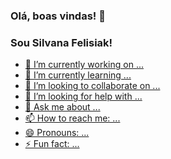 ### Olá, boas vindas! 👋



<!--
**silvanaandrade/silvanaandrade** is a ✨ _special_ ✨ repository because its `README.md` (this file) appears on your GitHub profile.

Here are some ideas to get you started:

- 🔭 I’m currently working on ...
- 🌱 I’m currently learning ...
- 👯 I’m looking to collaborate on ...
- 🤔 I’m looking for help with ...
- 💬 Ask me about ...
- 📫 How to reach me: ...
- 😄 Pronouns: ...
- ⚡ Fun fact: ...
-->

### Sou Silvana Felisiak!
<img width="300px" align="left" scr=""/>
<a href="#"<img border="0" scr="https://img.shields.io/badge/JavaScript-F7DF1E?style=for-the-badge&logo=javascript&logoColor=black"/>
<a href="#"<img border="0" scr="https://img.shields.io/badge/CSS-239120?&style=for-the-badge&logo=css3&logoColor=white"/>
<a href="#"<img border="0" scr="https://img.shields.io/badge/HTML-239120?style=for-the-badge&logo=html5&logoColor=white"/>


- 🔭 I’m currently working on ...
- 🌱 I’m currently learning ...
- 👯 I’m looking to collaborate on ...
- 🤔 I’m looking for help with ...
- 💬 Ask me about ...
- 📫 How to reach me: ...
- 😄 Pronouns: ...
- ⚡ Fun fact: ...
<br>


<div>
<a href="#"<img border="0" scr="https://img.shields.io/badge/Telegram-2CA5E0?style=for-the-badge&logo=telegram&logoColor=white"/>
<a href="#"<img border="0" scr="https://img.shields.io/badge/Telegram-2CA5E0?style=for-the-badge&logo=telegram&logoColor=white"/>
<a href="#"<img border="0" scr="https://img.shields.io/badge/LinkedIn-0077B5?style=for-the-badge&logo=linkedin&logoColor=white"/>
  <a href="#"<img border="0" scr="https://img.shields.io/badge/LinkedIn-0077B5?style=for-the-badge&logo=linkedin&logoColor=white"/>
  <a href="#"<img border="0" scr="https://img.shields.io/badge/Facebook-1877F2?style=for-the-badge&logo=facebook&logoColor=white"/>
</div>



